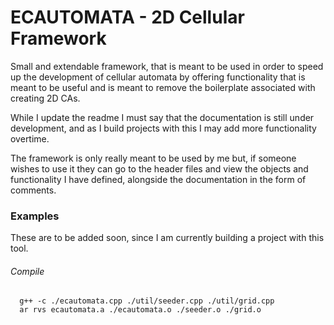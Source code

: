 # ECAUTOMATA - 2D Cellular Framework

Small and extendable framework, that is meant to be used in order to speed up the development of cellular automata by offering
functionality that is meant to be useful and is meant to remove the boilerplate associated with creating 2D CAs.

While I update the readme I must say that the documentation is still under development, and as I build projects with this
I may add more functionality overtime.

The framework is only really meant to be used by me but, if someone wishes to use it they can go to the header files and view the
objects and functionality I have defined, alongside the documentation in the form of comments.


### Examples

These are to be added soon, since I am currently building a project with this tool.

###### Compile

```
  g++ -c ./ecautomata.cpp ./util/seeder.cpp ./util/grid.cpp
  ar rvs ecautomata.a ./ecautomata.o ./seeder.o ./grid.o
```
